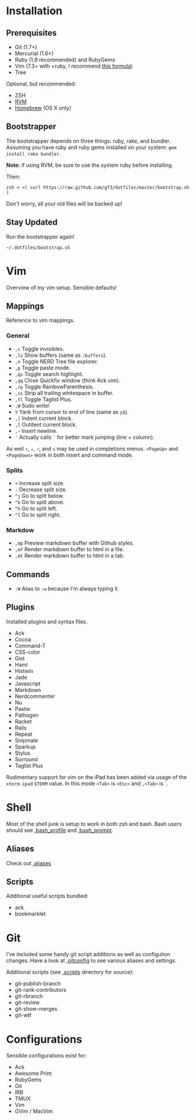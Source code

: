 # Installation

## Prerequisites

* Git (1.7+)
* Mercurial (1.6+)
* Ruby (1.9 recommended) and RubyGems
* Vim (7.3+ with +ruby, I recommend [this formula](https://github.com/adamv/homebrew/blob/duplicates/Library/Formula/vim.rb))
* Tree

Optional, but recommended:

* ZSH
* [RVM](http://rvm.beginrescueend.com/)
* [Homebrew](http://mxcl.github.com/homebrew/) (OS X only)

## Bootstrapper

The bootstrapper depends on three things: ruby, rake, and bundler. Assuming you
have ruby and ruby gems installed on your system: `gem install rake bundler`.

**Note:** if using RVM, be sure to use the system ruby before installing.

Then:

    zsh < <( curl https://raw.github.com/gf3/dotfiles/master/bootstrap.sh )

Don't worry, all your old files will be backed up!

## Stay Updated

Run the bootstrapper again!

    ~/.dotfiles/bootstrap.sh



# Vim

Overview of my vim setup. Sensible defaults!

## Mappings

Reference to vim mappings.

### General

* `,c` Toggle invisibles.
* `,ls` Show buffers (same as `:buffers`).
* `,n` Toggle NERD Tree file explorer.
* `,p` Toggle paste mode.
* `,qs` Toggle search highlight.
* `,qq` Close Quickfix window (think Ack.vim).
* `,rp` Toggle RainbowParenthesis.
* `,ss` Strip all trailing whitespace in buffer.
* `,tl` Toggle Taglist Plus.
* `,W` Sudo write!
* `Y` Yank from cursor to end of line (same as `y$`).
* `,]` Indent current block.
* `,[` Outdent current block.
* `,⏎` Insert newline.
* `'` Actually calls <code>`</code> for better mark jumping (line + column).

As well `↑`, `↓`, `⏎`, and `⎋` may be used in completions menus. `<PageUp>` and `<PageDown>` work in both insert and command mode.

### Splits

* `+` Increase split size.
* `-` Decrease split size.
* `^j` Go to split below.
* `^k` Go to split above.
* `^h` Go to split left.
* `^l` Go to split right.

### Markdow

* `,mp` Preview markdown buffer with Github styles.
* `,mf` Render markdown buffer to html in a file.
* `,mt` Render markdown buffer to html in a tab.

## Commands

* `:W` Alias to `:w` because I'm always typing it.

## Plugins

Installed plugins and syntax files.

* Ack
* Cocoa
* Command-T
* CSS-color
* Gist
* Haml
* Histwin
* Jade
* Javascript
* Markdown
* Nerdcommenter
* Nu
* Pastie
* Pathogen
* Racket
* Rails
* Repeat
* Snipmate
* Sparkup
* Stylus
* Surround
* Taglist Plus

Rudimentary support for vim on the iPad has been added via usage of the
`xterm-ipad` `$TERM` value. In this mode `<Tab>` is `<Esc>` and `,<Tab>` is
`<Tab>.



# Shell

Most of the shell junk is setup to work in both zsh and bash. Bash users should
see [.bash_profile](https://github.com/gf3/dotfiles/blob/master/.bash_profile)
and [.bash_prompt](https://github.com/gf3/dotfiles/blob/master/.bash_prompt).

## Aliases

Check out [.aliases](https://github.com/gf3/dotfiles/blob/master/.aliases)

## Scripts

Additional useful scripts bundled:

* ack
* bookmarklet



# Git

I've included some handy git script additions as well as configution changes.
Have a look at
[.gitconfig](https://github.com/gf3/dotfiles/blob/master/.gitconfig) to see
various aliases and settings.

Additional scripts (see [.scripts](https://github.com/gf3/dotfiles/tree/master/.scripts/) directory for source):

* git-publish-branch
* git-rank-contributors
* git-rbranch
* git-review
* git-show-merges
* git-wtf



# Configurations

Sensible configurations exist for:

* Ack
* Awesome Print
* RubyGems
* Git
* IRB
* TMUX
* Vim
* GVim / MacVim

